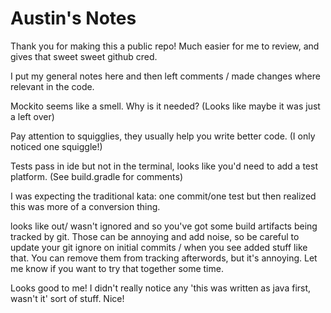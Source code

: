 # Austin's Notes

Thank you for making this a public repo! Much easier for me to review, and gives that sweet sweet github cred.

I put my general notes here and then left comments / made changes where relevant in the code.

Mockito seems like a smell. Why is it needed? (Looks like maybe it was just a left over)

Pay attention to squigglies, they usually help you write better code. (I only noticed one squiggle!)

Tests pass in ide but not in the terminal, looks like you'd need to add a test platform. (See build.gradle for comments)

I was expecting the traditional kata: one commit/one test but then realized this was more of a conversion thing.

looks like out/ wasn't ignored and so you've got some build artifacts being tracked by git. Those can be annoying and add noise, so be careful to update your git ignore on initial commits / when you see added stuff like that. You can remove them from tracking afterwords, but it's annoying. Let me know if you want to try that together some time.

Looks good to me! I didn't really notice any 'this was written as java first, wasn't it' sort of stuff. Nice!